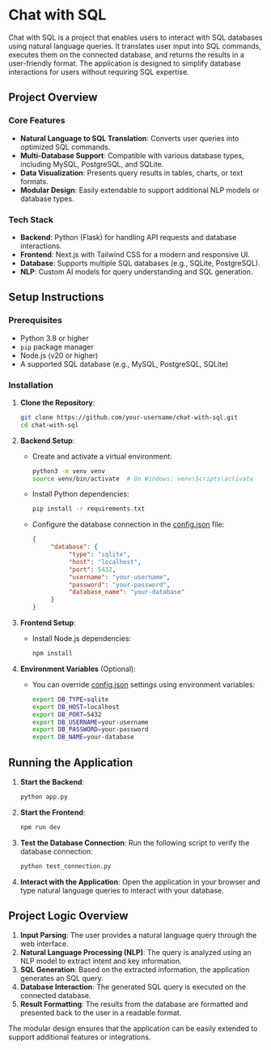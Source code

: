 # Chat with SQL

Chat with SQL is a project that enables users to interact with SQL databases using natural language queries. It translates user input into SQL commands, executes them on the connected database, and returns the results in a user-friendly format. The application is designed to simplify database interactions for users without requiring SQL expertise.

## Project Overview

### Core Features
- **Natural Language to SQL Translation**: Converts user queries into optimized SQL commands.
- **Multi-Database Support**: Compatible with various database types, including MySQL, PostgreSQL, and SQLite.
- **Data Visualization**: Presents query results in tables, charts, or text formats.
- **Modular Design**: Easily extendable to support additional NLP models or database types.

### Tech Stack
- **Backend**: Python (Flask) for handling API requests and database interactions.
- **Frontend**: Next.js with Tailwind CSS for a modern and responsive UI.
- **Database**: Supports multiple SQL databases (e.g., SQLite, PostgreSQL).
- **NLP**: Custom AI models for query understanding and SQL generation.

## Setup Instructions

### Prerequisites
- Python 3.8 or higher
- `pip` package manager
- Node.js (v20 or higher)
- A supported SQL database (e.g., MySQL, PostgreSQL, SQLite)

### Installation

1. **Clone the Repository**:
    ```bash
    git clone https://github.com/your-username/chat-with-sql.git
    cd chat-with-sql
    ```

2. **Backend Setup**:
    - Create and activate a virtual environment:
      ```bash
      python3 -m venv venv
      source venv/bin/activate  # On Windows: venv\Scripts\activate
      ```
    - Install Python dependencies:
      ```bash
      pip install -r requirements.txt
      ```
    - Configure the database connection in the [config.json](http://_vscodecontentref_/0) file:
      ```json
      {
           "database": {
                "type": "sqlite",
                "host": "localhost",
                "port": 5432,
                "username": "your-username",
                "password": "your-password",
                "database_name": "your-database"
           }
      }
      ```

3. **Frontend Setup**:
    - Install Node.js dependencies:
      ```bash
      npm install
      ```

4. **Environment Variables** (Optional):
    - You can override [config.json](http://_vscodecontentref_/1) settings using environment variables:
      ```bash
      export DB_TYPE=sqlite
      export DB_HOST=localhost
      export DB_PORT=5432
      export DB_USERNAME=your-username
      export DB_PASSWORD=your-password
      export DB_NAME=your-database
      ```

## Running the Application

1. **Start the Backend**:
    ```bash
    python app.py
    ```

2. **Start the Frontend**:
    ```bash
    npm run dev
    ```

3. **Test the Database Connection**:
    Run the following script to verify the database connection:
    ```bash
    python test_connection.py
    ```

4. **Interact with the Application**:
    Open the application in your browser and type natural language queries to interact with your database.

## Project Logic Overview

1. **Input Parsing**: The user provides a natural language query through the web interface.
2. **Natural Language Processing (NLP)**: The query is analyzed using an NLP model to extract intent and key information.
3. **SQL Generation**: Based on the extracted information, the application generates an SQL query.
4. **Database Interaction**: The generated SQL query is executed on the connected database.
5. **Result Formatting**: The results from the database are formatted and presented back to the user in a readable format.

The modular design ensures that the application can be easily extended to support additional features or integrations.